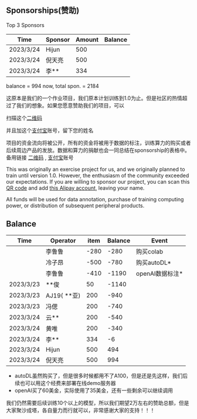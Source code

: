 ## Sponsorships(赞助)

Top 3 Sponsors

| Time      | Sponsor     | Amount | Balance |
| --- | --- | --- | --- |
| 2023/3/24 | Hijun       | 500    | | |
| 2023/3/24 | 倪天亮       | 500    | | |
| 2023/3/24 | 李**       | 334    | | |

balance = 994 now, total spon. = 2184 

这原本是我们的一个作业项目，我们原本计划训练到1.0为止。但是社区的热情超过了我们的想象。如果您愿意赞助我们的项目，可以

扫描这个[二维码](https://s1.imagehub.cc/images/2023/03/23/fba44d198f0bb887089b4d8739363c0b.jpeg)

并且加这个[支付宝](https://s1.imagehub.cc/images/2023/03/23/b69e4e47759132dd3d4bbafa7bd602aa.jpeg)账号，留下您的姓名

项目的资金流向将被公开，所有的资金将被用于数据的标注，训练算力的购买或者后续周边产品的发放。数据和算力的捐献也会一同总结在sponsorship的表格中。备用链接 [二维码](image/sponser_QR_code.jpeg) , [支付宝](image/alipay_friend.jpeg)账号

This was originally an exercise project for us, and we originally planned to train until version 1.0. However, the enthusiasm of the community exceeded our expectations. If you are willing to sponsor our project, you can scan this [QR code](image/sponser_QR_code.jpeg)  and add [this Alipay account](image/alipay_friend.jpeg), leaving your name.

All funds will be used for data annotation, purchase of training computing power, or distribution of subsequent peripheral products.

## Balance

| Time      | Operator     | item | Balance | Event |
| --- | --- | --- | --- | --- |
|  | 李鲁鲁 | -280 | -280 | 购买colab |
|  | 冷子昂 | -500 | -780 | 购买autoDL* |
|  | 李鲁鲁 | -410 | -1190 | openAI数据标注* |
| 2023/3/23 | **俊        | 50     | -1140 | |
| 2023/3/23 | AJ19( **亚) | 200    |-940 | |
| 2023/3/23 | 冯偲        | 200    |-740 | |
| 2023/3/24 | 云**       | 200    |-540 | |
| 2023/3/24 | 黄唯       | 200    |-340 | |
| 2023/3/24 | 李**       | 334    |-6 | |
| 2023/3/24 | Hijun       | 500    |494 | |
| 2023/3/24 | 倪天亮       | 500    |994 | |

* autoDL虽然购买了，但是很多时候都用不了A100，但是还是先这样，我们后续也可以用这个经费来部署在线demo服务器
* openAI买了60美金，实际使用了35美金，还有一些剩余可以继续调用

我们仍然需要后续训练10个以上的模型，所以我们期望2万左右的赞助总额，但是大家聚沙成塔，各自量力而行就可以，非常感谢大家的支持！！！


